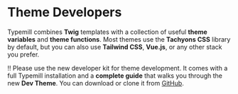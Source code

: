 # Theme Developers

Typemill combines **Twig** templates with a collection of useful **theme variables** and **theme functions**. Most themes use the **Tachyons CSS** library by default, but you can also use **Tailwind CSS**, **Vue.js**, or any other stack you prefer.

!! Please use the new developer kit for theme development. It comes with a full Typemill installation and a **complete guide** that walks you through the new **Dev Theme**. You can download or clone it from [GitHub](https://github.com/typemill/dev).


